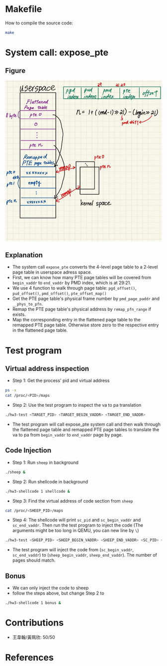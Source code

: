 # Makefile
How to compile the source code:
```bash
make
```
# System call: expose_pte
## Figure
<p align="center"><img src="figure.jpg"></p>

## Explanation
* The system call `expose_pte` converts the 4-level page table to a 2-level page table in userspace adress space.
* First, we can know how many PTE page tables will be covered from `begin_vaddr` to `end_vaddr` by PMD index, which is at 29:21.
* We use 4 function to walk through page table: `pgd_offset()`, `pud_offset()`, `pmd_offset()`, `pte_offset_map()`
* Get the PTE page table's physical frame number by `pmd_page_paddr` and `__phys_to_pfn`.
* Remap the PTE page table's physical address by `remap_pfn_range` if exists.
* Map the corresponding entry in the flattened page table to the remapped PTE page table. Otherwise store zero to the respective entry in the flattened page table.
# Test program
## Virtual address inspection
* Step 1: Get the process' pid and virtual address
```bash
ps -x
cat /proc/<PID>/maps
```
* Step 2: Use the test program to inspect the va to pa translation
```bash
./hw3-test <TARGET_PID> <TARGET_BEGIN_VADDR> <TARGET_END_VADDR>
```
* The test program will call expose_pte system call and then walk through the flattened page table and remapped PTE page tables to translate the va to pa from `begin_vaddr` to `end_vaddr` page by page.
## Code Injection
* Step 1: Run `sheep` in background
```bash
./sheep &
```
* Step 2: Run shellcode in background
```bash
./hw3-shellcode 1 shellcode &
```
* Step 3: Find the virtual address of code section from `sheep`
```bash
cat /proc/<SHEEP_PID>/maps
```
* Step 4: The shellcode will print `sc_pid` and `sc_begin_vaddr` and `sc_end_vaddr`. Then run the test program to inject the code (The arguments might be too long in QEMU, you can new line by `\`)
```bash
./hw3-test <SHEEP_PID> <SHEEP_BEGIN_VADDR> <SHEEP_END_VADDR> <SC_PID> <SC_BEGIN_VADDR> <SC_END_VADDR>
```
* The test program will inject the code from (`sc_begin_vaddr`, `sc_end_vaddr`) to (`sheep_begin_vaddr`, `sheep_end_vaddr`). The number of pages should match.
## Bonus
* We can only inject the code to sheep
* follow the steps above, but change Step 2 to
```bash
./hw3-shellcode 1 bonus &
```
# Contributions
* 王韋翰/黃珮欣: 50/50
# References